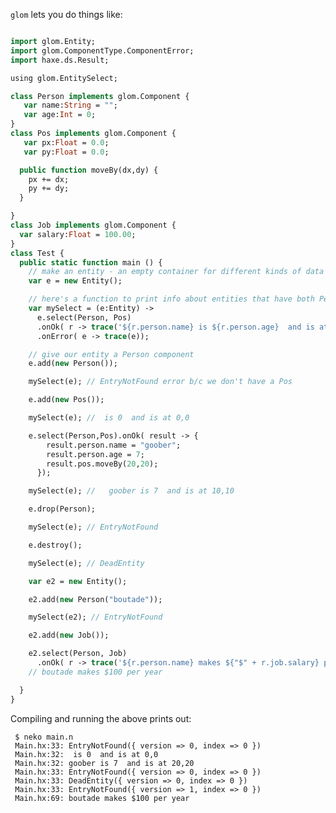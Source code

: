
`glom` lets you do things like:

``` haxe

import glom.Entity;
import glom.ComponentType.ComponentError;
import haxe.ds.Result;

using glom.EntitySelect;

class Person implements glom.Component {
   var name:String = "";
   var age:Int = 0;
}
class Pos implements glom.Component {
   var px:Float = 0.0;
   var py:Float = 0.0;

  public function moveBy(dx,dy) {
    px += dx;
    py += dy;
  }

}
class Job implements glom.Component {
  var salary:Float = 100.00;
}
class Test {
  public static function main () {
    // make an entity - an empty container for different kinds of data
    var e = new Entity();

    // here's a function to print info about entities that have both Person and Pos
    var mySelect = (e:Entity) ->
      e.select(Person, Pos)
      .onOk( r -> trace('${r.person.name} is ${r.person.age}  and is at ${r.pos.px},${r.pos.py}'))
      .onError( e -> trace(e));

    // give our entity a Person component
    e.add(new Person());

    mySelect(e); // EntryNotFound error b/c we don't have a Pos

    e.add(new Pos());

    mySelect(e); //  is 0  and is at 0,0

    e.select(Person,Pos).onOk( result -> {
        result.person.name = "goober";
        result.person.age = 7;
        result.pos.moveBy(20,20);
      });

    mySelect(e); //   goober is 7  and is at 10,10

    e.drop(Person);

    mySelect(e); // EntryNotFound

    e.destroy();

    mySelect(e); // DeadEntity

    var e2 = new Entity();

    e2.add(new Person("boutade"));

    mySelect(e2); // EntryNotFound

    e2.add(new Job());

    e2.select(Person, Job)
      .onOk( r -> trace('${r.person.name} makes ${"$" + r.job.salary} per year'));
    // boutade makes $100 per year

  }
}

```

Compiling and running the above prints out:

     $ neko main.n
     Main.hx:33: EntryNotFound({ version => 0, index => 0 })
     Main.hx:32:  is 0  and is at 0,0
     Main.hx:32: goober is 7  and is at 20,20
     Main.hx:33: EntryNotFound({ version => 0, index => 0 })
     Main.hx:33: DeadEntity({ version => 0, index => 0 })
     Main.hx:33: EntryNotFound({ version => 1, index => 0 })
     Main.hx:69: boutade makes $100 per year


